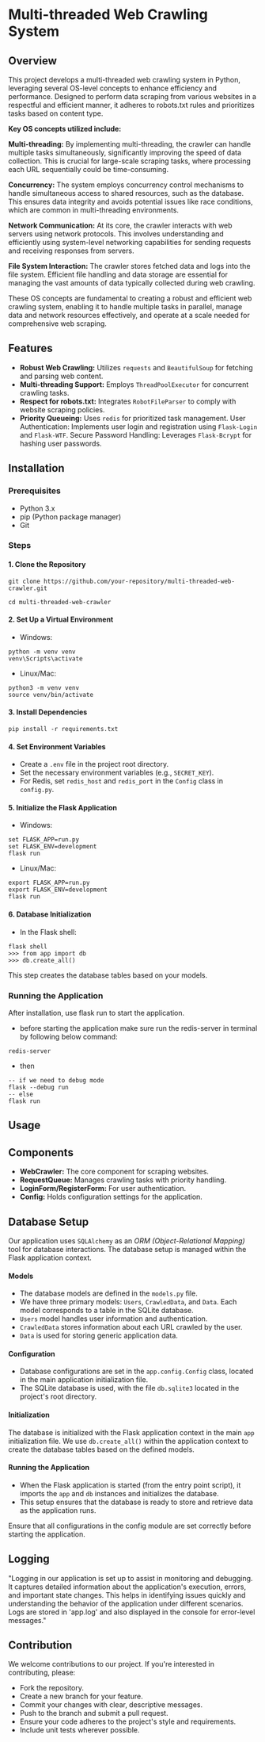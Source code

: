 # Multi-threaded Web Crawling System

## Overview

This project develops a multi-threaded web crawling system in Python, leveraging several OS-level concepts to enhance efficiency and performance. Designed to perform data scraping from various websites in a respectful and efficient manner, it adheres to robots.txt rules and prioritizes tasks based on content type.

**Key OS concepts utilized include:**

**Multi-threading:** By implementing multi-threading, the crawler can handle multiple tasks simultaneously, significantly improving the speed of data collection. This is crucial for large-scale scraping tasks, where processing each URL sequentially could be time-consuming.

**Concurrency:** The system employs concurrency control mechanisms to handle simultaneous access to shared resources, such as the database. This ensures data integrity and avoids potential issues like race conditions, which are common in multi-threading environments.

**Network Communication:** At its core, the crawler interacts with web servers using network protocols. This involves understanding and efficiently using system-level networking capabilities for sending requests and receiving responses from servers.

**File System Interaction:** The crawler stores fetched data and logs into the file system. Efficient file handling and data storage are essential for managing the vast amounts of data typically collected during web crawling.

These OS concepts are fundamental to creating a robust and efficient web crawling system, enabling it to handle multiple tasks in parallel, manage data and network resources effectively, and operate at a scale needed for comprehensive web scraping.

## Features
- **Robust Web Crawling:** Utilizes `requests` and `BeautifulSoup` for fetching and parsing web content.
- **Multi-threading Support:** Employs `ThreadPoolExecutor` for concurrent crawling tasks.
- **Respect for robots.txt:** Integrates `RobotFileParser` to comply with website scraping policies.
- **Priority Queueing:** Uses `redis` for prioritized task management.
User Authentication: Implements user login and registration using `Flask-Login` and `Flask-WTF`.
Secure Password Handling: Leverages `Flask-Bcrypt` for hashing user passwords.

## Installation

### Prerequisites
- Python 3.x
- pip (Python package manager)
- Git

### Steps
#### 1. Clone the Repository
```
git clone https://github.com/your-repository/multi-threaded-web-crawler.git

cd multi-threaded-web-crawler
```

#### 2. Set Up a Virtual Environment
- Windows:
```
python -m venv venv
venv\Scripts\activate
```
- Linux/Mac:
```
python3 -m venv venv
source venv/bin/activate
```

#### 3. Install Dependencies
```
pip install -r requirements.txt
```

#### 4. Set Environment Variables
- Create a `.env` file in the project root directory.
- Set the necessary environment variables (e.g., `SECRET_KEY`).
- For Redis, set `redis_host` and `redis_port` in the `Config` class in `config.py`.

#### 5. Initialize the Flask Application
- Windows:
```
set FLASK_APP=run.py
set FLASK_ENV=development
flask run
```

- Linux/Mac:
```
export FLASK_APP=run.py
export FLASK_ENV=development
flask run
```

#### 6. Database Initialization
- In the Flask shell:
```
flask shell
>>> from app import db
>>> db.create_all()
```
This step creates the database tables based on your models.

### Running the Application
After installation, use flask run to start the application.

- before starting the application make sure run the redis-server in terminal by following below command:
```
redis-server
```
- then 
```
-- if we need to debug mode
flask --debug run 
-- else
flask run
```

## Usage

## Components
- **WebCrawler:** The core component for scraping websites.
- **RequestQueue:** Manages crawling tasks with priority handling.
- **LoginForm/RegisterForm:** For user authentication.
- **Config:** Holds configuration settings for the application.

## Database Setup

Our application uses `SQLAlchemy` as an *ORM (Object-Relational Mapping)* tool for database interactions. The database setup is managed within the Flask application context.

#### Models
- The database models are defined in the `models.py` file.
- We have three primary models: `Users`, `CrawledData`, and `Data`. Each model corresponds to a table in the SQLite database.
- `Users` model handles user information and authentication.
- `CrawledData` stores information about each URL crawled by the user.
- `Data` is used for storing generic application data.

#### Configuration
- Database configurations are set in the `app.config.Config` class, located in the main application initialization file.
- The SQLite database is used, with the file `db.sqlite3` located in the project's root directory.

#### Initialization
The database is initialized with the Flask application context in the main `app` initialization file.
We use `db.create_all()` within the application context to create the database tables based on the defined models.
#### Running the Application
- When the Flask application is started (from the entry point script), it imports the `app` and `db` instances and initializes the database.
- This setup ensures that the database is ready to store and retrieve data as the application runs.


Ensure that all configurations in the config module are set correctly before starting the application.


## Logging
"Logging in our application is set up to assist in monitoring and debugging. It captures detailed information about the application's execution, errors, and important state changes. This helps in identifying issues quickly and understanding the behavior of the application under different scenarios. Logs are stored in 'app.log' and also displayed in the console for error-level messages."

## Contribution
We welcome contributions to our project. If you're interested in contributing, please:

- Fork the repository.
- Create a new branch for your feature.
- Commit your changes with clear, descriptive messages.
- Push to the branch and submit a pull request.
- Ensure your code adheres to the project's style and requirements.
- Include unit tests wherever possible.
